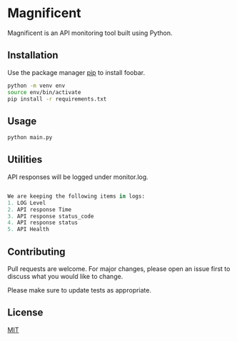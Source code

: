 # Magnificent

Magnificent is an API monitoring tool built using Python.

## Installation

Use the package manager [pip](https://pip.pypa.io/en/stable/) to install foobar.

```bash
python -m venv env
source env/bin/activate
pip install -r requirements.txt
```

## Usage

```python
python main.py
```

## Utilities
API responses will be logged under monitor.log.

```python

We are keeping the following items in logs:
1. LOG Level
2. API response Time
3. API response status_code
4. API response status
5. API Health

```

## Contributing
Pull requests are welcome. For major changes, please open an issue first to discuss what you would like to change.

Please make sure to update tests as appropriate.

## License
[MIT](https://choosealicense.com/licenses/mit/)